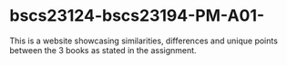 # bscs23124-bscs23194-PM-A01-
This is a website showcasing similarities, differences and unique points between the 3 books as stated in the assignment.
